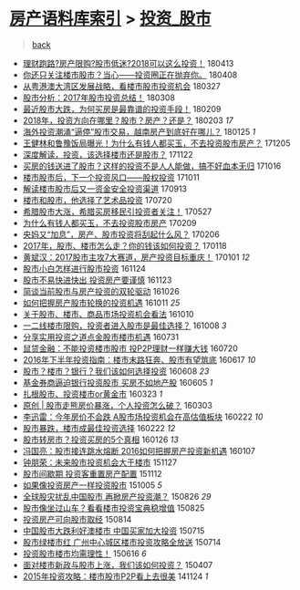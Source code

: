 [房产语料库索引](../../README.md)  > [投资_股市](投资_股市.md)
====
> [back](../README.md)

- [理财跑路?房产限购?股市低迷?2018可以这么投资！](http://jkwz.applinzi.com/ittc/7091581352589919249.html#%E7%90%86%E8%B4%A2%E8%B7%91%E8%B7%AF%3F%E6%88%BF%E4%BA%A7%E9%99%90%E8%B4%AD%3F%E8%82%A1%E5%B8%82%E4%BD%8E%E8%BF%B7%3F2018%E5%8F%AF%E4%BB%A5%E8%BF%99%E4%B9%88%E6%8A%95%E8%B5%84%EF%BC%81) 180413  
- [你还只关注楼市股市？当心——投资圈正在抛弃你。](http://jkwz.applinzi.com/ittc/7089674450708726801.html#%E4%BD%A0%E8%BF%98%E5%8F%AA%E5%85%B3%E6%B3%A8%E6%A5%BC%E5%B8%82%E8%82%A1%E5%B8%82%EF%BC%9F%E5%BD%93%E5%BF%83%E2%80%94%E2%80%94%E6%8A%95%E8%B5%84%E5%9C%88%E6%AD%A3%E5%9C%A8%E6%8A%9B%E5%BC%83%E4%BD%A0%E3%80%82) 180408  
- [从粤港澳大湾区发展战略，看楼市股市投资机会](http://jkwz.applinzi.com/ittc/7085159082745136139.html#%E4%BB%8E%E7%B2%A4%E6%B8%AF%E6%BE%B3%E5%A4%A7%E6%B9%BE%E5%8C%BA%E5%8F%91%E5%B1%95%E6%88%98%E7%95%A5%EF%BC%8C%E7%9C%8B%E6%A5%BC%E5%B8%82%E8%82%A1%E5%B8%82%E6%8A%95%E8%B5%84%E6%9C%BA%E4%BC%9A) 180327  
- [股市分析：2017年股市投资总结！](http://jkwz.applinzi.com/ittc/7078026285819626512.html#%E8%82%A1%E5%B8%82%E5%88%86%E6%9E%90%EF%BC%9A2017%E5%B9%B4%E8%82%A1%E5%B8%82%E6%8A%95%E8%B5%84%E6%80%BB%E7%BB%93%EF%BC%81) 180308  
- [最近股市大跌，为何买房是最靠谱的投资手段！](http://jkwz.applinzi.com/ittc/7068196854234088464.html#%E6%9C%80%E8%BF%91%E8%82%A1%E5%B8%82%E5%A4%A7%E8%B7%8C%EF%BC%8C%E4%B8%BA%E4%BD%95%E4%B9%B0%E6%88%BF%E6%98%AF%E6%9C%80%E9%9D%A0%E8%B0%B1%E7%9A%84%E6%8A%95%E8%B5%84%E6%89%8B%E6%AE%B5%EF%BC%81) 180209  
- [2018年，投资方向在哪里？股市？房产？还是？](http://jkwz.applinzi.com/ittc/7065858585513165841.html#2018%E5%B9%B4%EF%BC%8C%E6%8A%95%E8%B5%84%E6%96%B9%E5%90%91%E5%9C%A8%E5%93%AA%E9%87%8C%EF%BC%9F%E8%82%A1%E5%B8%82%EF%BC%9F%E6%88%BF%E4%BA%A7%EF%BC%9F%E8%BF%98%E6%98%AF%EF%BC%9F) 180203 *17* 
- [海外投资潮涌“逼停”股市交易，越南房产到底好在哪儿？](http://jkwz.applinzi.com/ittc/7062521595040367632.html#%E6%B5%B7%E5%A4%96%E6%8A%95%E8%B5%84%E6%BD%AE%E6%B6%8C%E2%80%9C%E9%80%BC%E5%81%9C%E2%80%9D%E8%82%A1%E5%B8%82%E4%BA%A4%E6%98%93%EF%BC%8C%E8%B6%8A%E5%8D%97%E6%88%BF%E4%BA%A7%E5%88%B0%E5%BA%95%E5%A5%BD%E5%9C%A8%E5%93%AA%E5%84%BF%EF%BC%9F) 180125 *1* 
- [王健林和鲁豫饭局曝光！为什么有钱人都买玉，不去投资股市房产？](http://jkwz.applinzi.com/ittc/7043609550731609104.html#%E7%8E%8B%E5%81%A5%E6%9E%97%E5%92%8C%E9%B2%81%E8%B1%AB%E9%A5%AD%E5%B1%80%E6%9B%9D%E5%85%89%EF%BC%81%E4%B8%BA%E4%BB%80%E4%B9%88%E6%9C%89%E9%92%B1%E4%BA%BA%E9%83%BD%E4%B9%B0%E7%8E%89%EF%BC%8C%E4%B8%8D%E5%8E%BB%E6%8A%95%E8%B5%84%E8%82%A1%E5%B8%82%E6%88%BF%E4%BA%A7%EF%BC%9F) 171205  
- [深度解读，投资，该选择楼市还是股市？](http://jkwz.applinzi.com/ittc/7038812130768323600.html#%E6%B7%B1%E5%BA%A6%E8%A7%A3%E8%AF%BB%EF%BC%8C%E6%8A%95%E8%B5%84%EF%BC%8C%E8%AF%A5%E9%80%89%E6%8B%A9%E6%A5%BC%E5%B8%82%E8%BF%98%E6%98%AF%E8%82%A1%E5%B8%82%EF%BC%9F) 171122  
- [买房的钱送进了股市？这样的投资不是人人能做，搞不好血本无归](http://jkwz.applinzi.com/ittc/7024970884635427857.html#%E4%B9%B0%E6%88%BF%E7%9A%84%E9%92%B1%E9%80%81%E8%BF%9B%E4%BA%86%E8%82%A1%E5%B8%82%EF%BC%9F%E8%BF%99%E6%A0%B7%E7%9A%84%E6%8A%95%E8%B5%84%E4%B8%8D%E6%98%AF%E4%BA%BA%E4%BA%BA%E8%83%BD%E5%81%9A%EF%BC%8C%E6%90%9E%E4%B8%8D%E5%A5%BD%E8%A1%80%E6%9C%AC%E6%97%A0%E5%BD%92) 171016  
- [楼市股市后，下一个投资风口——股权投资](http://jkwz.applinzi.com/ittc/7023202463677678608.html#%E6%A5%BC%E5%B8%82%E8%82%A1%E5%B8%82%E5%90%8E%EF%BC%8C%E4%B8%8B%E4%B8%80%E4%B8%AA%E6%8A%95%E8%B5%84%E9%A3%8E%E5%8F%A3%E2%80%94%E2%80%94%E8%82%A1%E6%9D%83%E6%8A%95%E8%B5%84) 171011  
- [解读楼市股市后又一资金安全投资渠道](http://jkwz.applinzi.com/ittc/7012857465300058896.html#%E8%A7%A3%E8%AF%BB%E6%A5%BC%E5%B8%82%E8%82%A1%E5%B8%82%E5%90%8E%E5%8F%88%E4%B8%80%E8%B5%84%E9%87%91%E5%AE%89%E5%85%A8%E6%8A%95%E8%B5%84%E6%B8%A0%E9%81%93) 170913  
- [楼市和股市，他选择了艺术品投资](http://jkwz.applinzi.com/ittc/6992439918570505233.html#%E6%A5%BC%E5%B8%82%E5%92%8C%E8%82%A1%E5%B8%82%EF%BC%8C%E4%BB%96%E9%80%89%E6%8B%A9%E4%BA%86%E8%89%BA%E6%9C%AF%E5%93%81%E6%8A%95%E8%B5%84) 170720  
- [希腊股市大涨，希腊买房移民引投资者关注！](http://jkwz.applinzi.com/ittc/6972336195710223364.html#%E5%B8%8C%E8%85%8A%E8%82%A1%E5%B8%82%E5%A4%A7%E6%B6%A8%EF%BC%8C%E5%B8%8C%E8%85%8A%E4%B9%B0%E6%88%BF%E7%A7%BB%E6%B0%91%E5%BC%95%E6%8A%95%E8%B5%84%E8%80%85%E5%85%B3%E6%B3%A8%EF%BC%81) 170527  
- [为什么有钱人都买玉，不去投资股市房产](http://jkwz.applinzi.com/ittc/6932604217062851589.html#%E4%B8%BA%E4%BB%80%E4%B9%88%E6%9C%89%E9%92%B1%E4%BA%BA%E9%83%BD%E4%B9%B0%E7%8E%89%EF%BC%8C%E4%B8%8D%E5%8E%BB%E6%8A%95%E8%B5%84%E8%82%A1%E5%B8%82%E6%88%BF%E4%BA%A7) 170209  
- [央妈又“加息”，房产、股市投资将刮起什么风？](http://jkwz.applinzi.com/ittc/6931579330437317636.html#%E5%A4%AE%E5%A6%88%E5%8F%88%E2%80%9C%E5%8A%A0%E6%81%AF%E2%80%9D%EF%BC%8C%E6%88%BF%E4%BA%A7%E3%80%81%E8%82%A1%E5%B8%82%E6%8A%95%E8%B5%84%E5%B0%86%E5%88%AE%E8%B5%B7%E4%BB%80%E4%B9%88%E9%A3%8E%EF%BC%9F) 170206  
- [2017年，股市、楼市怎么走？你的钱该如何投资？](http://jkwz.applinzi.com/ittc/6924542735628633093.html#2017%E5%B9%B4%EF%BC%8C%E8%82%A1%E5%B8%82%E3%80%81%E6%A5%BC%E5%B8%82%E6%80%8E%E4%B9%88%E8%B5%B0%EF%BC%9F%E4%BD%A0%E7%9A%84%E9%92%B1%E8%AF%A5%E5%A6%82%E4%BD%95%E6%8A%95%E8%B5%84%EF%BC%9F) 170118  
- [黄斌汉：2017股市主攻7大赛道，房产投资目标重庆！](http://jkwz.applinzi.com/ittc/6917952334335575045.html#%E9%BB%84%E6%96%8C%E6%B1%89%EF%BC%9A2017%E8%82%A1%E5%B8%82%E4%B8%BB%E6%94%BB7%E5%A4%A7%E8%B5%9B%E9%81%93%EF%BC%8C%E6%88%BF%E4%BA%A7%E6%8A%95%E8%B5%84%E7%9B%AE%E6%A0%87%E9%87%8D%E5%BA%86%EF%BC%81) 170101 *12* 
- [股市小白怎样进行股市投资](http://jkwz.applinzi.com/ittc/6904029510730515460.html#%E8%82%A1%E5%B8%82%E5%B0%8F%E7%99%BD%E6%80%8E%E6%A0%B7%E8%BF%9B%E8%A1%8C%E8%82%A1%E5%B8%82%E6%8A%95%E8%B5%84) 161124  
- [股市不易快进快出 投资房产要谨慎](http://jkwz.applinzi.com/ittc/6903773538980201476.html#%E8%82%A1%E5%B8%82%E4%B8%8D%E6%98%93%E5%BF%AB%E8%BF%9B%E5%BF%AB%E5%87%BA+%E6%8A%95%E8%B5%84%E6%88%BF%E4%BA%A7%E8%A6%81%E8%B0%A8%E6%85%8E) 161123  
- [简谈当前股市与房产投资的双轮驱动](http://jkwz.applinzi.com/ittc/6893139146754753540.html#%E7%AE%80%E8%B0%88%E5%BD%93%E5%89%8D%E8%82%A1%E5%B8%82%E4%B8%8E%E6%88%BF%E4%BA%A7%E6%8A%95%E8%B5%84%E7%9A%84%E5%8F%8C%E8%BD%AE%E9%A9%B1%E5%8A%A8) 161026  
- [如何把握房产股市轮换的投资机遇](http://jkwz.applinzi.com/ittc/6887757886796596229.html#%E5%A6%82%E4%BD%95%E6%8A%8A%E6%8F%A1%E6%88%BF%E4%BA%A7%E8%82%A1%E5%B8%82%E8%BD%AE%E6%8D%A2%E7%9A%84%E6%8A%95%E8%B5%84%E6%9C%BA%E9%81%87) 161011 *25* 
- [关于股市、楼市、商品市场投资机会看法](http://jkwz.applinzi.com/ittc/6887354495939380229.html#%E5%85%B3%E4%BA%8E%E8%82%A1%E5%B8%82%E3%80%81%E6%A5%BC%E5%B8%82%E3%80%81%E5%95%86%E5%93%81%E5%B8%82%E5%9C%BA%E6%8A%95%E8%B5%84%E6%9C%BA%E4%BC%9A%E7%9C%8B%E6%B3%95) 161010  
- [一二线楼市限购，投资者进入股市是最佳选择？](http://jkwz.applinzi.com/ittc/6886637365128332293.html#%E4%B8%80%E4%BA%8C%E7%BA%BF%E6%A5%BC%E5%B8%82%E9%99%90%E8%B4%AD%EF%BC%8C%E6%8A%95%E8%B5%84%E8%80%85%E8%BF%9B%E5%85%A5%E8%82%A1%E5%B8%82%E6%98%AF%E6%9C%80%E4%BD%B3%E9%80%89%E6%8B%A9%EF%BC%9F) 161008 *3* 
- [分享实用投资之道点金股市楼市机遇](http://jkwz.applinzi.com/ittc/6861092266306962437.html#%E5%88%86%E4%BA%AB%E5%AE%9E%E7%94%A8%E6%8A%95%E8%B5%84%E4%B9%8B%E9%81%93%E7%82%B9%E9%87%91%E8%82%A1%E5%B8%82%E6%A5%BC%E5%B8%82%E6%9C%BA%E9%81%87) 160731  
- [鼠贷金融：不能投资楼市股市 投P2P理财一样赚大钱](http://jkwz.applinzi.com/ittc/6856867555108717573.html#%E9%BC%A0%E8%B4%B7%E9%87%91%E8%9E%8D%EF%BC%9A%E4%B8%8D%E8%83%BD%E6%8A%95%E8%B5%84%E6%A5%BC%E5%B8%82%E8%82%A1%E5%B8%82+%E6%8A%95P2P%E7%90%86%E8%B4%A2%E4%B8%80%E6%A0%B7%E8%B5%9A%E5%A4%A7%E9%92%B1) 160720  
- [2016年下半年投资指南：楼市末路狂奔、股市有望筑底](http://jkwz.applinzi.com/ittc/6844602666214491141.html#2016%E5%B9%B4%E4%B8%8B%E5%8D%8A%E5%B9%B4%E6%8A%95%E8%B5%84%E6%8C%87%E5%8D%97%EF%BC%9A%E6%A5%BC%E5%B8%82%E6%9C%AB%E8%B7%AF%E7%8B%82%E5%A5%94%E3%80%81%E8%82%A1%E5%B8%82%E6%9C%89%E6%9C%9B%E7%AD%91%E5%BA%95) 160617 *10* 
- [股市？楼市？银行？我们该如何选择投资](http://jkwz.applinzi.com/ittc/6841287166646551556.html#%E8%82%A1%E5%B8%82%EF%BC%9F%E6%A5%BC%E5%B8%82%EF%BC%9F%E9%93%B6%E8%A1%8C%EF%BC%9F%E6%88%91%E4%BB%AC%E8%AF%A5%E5%A6%82%E4%BD%95%E9%80%89%E6%8B%A9%E6%8A%95%E8%B5%84) 160608 *23* 
- [基金券商逼迫银行投资股市 买房不如地产股](http://jkwz.applinzi.com/ittc/6840283301809751044.html#%E5%9F%BA%E9%87%91%E5%88%B8%E5%95%86%E9%80%BC%E8%BF%AB%E9%93%B6%E8%A1%8C%E6%8A%95%E8%B5%84%E8%82%A1%E5%B8%82+%E4%B9%B0%E6%88%BF%E4%B8%8D%E5%A6%82%E5%9C%B0%E4%BA%A7%E8%82%A1) 160605 *1* 
- [扎根股市、投资楼市or黄金市](http://jkwz.applinzi.com/ittc/6812807625473262597.html#%E6%89%8E%E6%A0%B9%E8%82%A1%E5%B8%82%E3%80%81%E6%8A%95%E8%B5%84%E6%A5%BC%E5%B8%82or%E9%BB%84%E9%87%91%E5%B8%82) 160323 *1* 
- [原创 | 股市走熊房价暴涨，个人投资怎么破？](http://jkwz.applinzi.com/ittc/6805320442785039364.html#%E5%8E%9F%E5%88%9B+%7C+%E8%82%A1%E5%B8%82%E8%B5%B0%E7%86%8A%E6%88%BF%E4%BB%B7%E6%9A%B4%E6%B6%A8%EF%BC%8C%E4%B8%AA%E4%BA%BA%E6%8A%95%E8%B5%84%E6%80%8E%E4%B9%88%E7%A0%B4%EF%BC%9F) 160303  
- [李迅雷：今年房价不会跌 A股市场投资机会在高估值板块](http://jkwz.applinzi.com/ittc/6801709242507592708.html#%E6%9D%8E%E8%BF%85%E9%9B%B7%EF%BC%9A%E4%BB%8A%E5%B9%B4%E6%88%BF%E4%BB%B7%E4%B8%8D%E4%BC%9A%E8%B7%8C+A%E8%82%A1%E5%B8%82%E5%9C%BA%E6%8A%95%E8%B5%84%E6%9C%BA%E4%BC%9A%E5%9C%A8%E9%AB%98%E4%BC%B0%E5%80%BC%E6%9D%BF%E5%9D%97) 160222 *10* 
- [股市暴跌，楼市成最佳投资选择](http://jkwz.applinzi.com/ittc/6801582542587167748.html#%E8%82%A1%E5%B8%82%E6%9A%B4%E8%B7%8C%EF%BC%8C%E6%A5%BC%E5%B8%82%E6%88%90%E6%9C%80%E4%BD%B3%E6%8A%95%E8%B5%84%E9%80%89%E6%8B%A9) 160222 *12* 
- [股市转房市？投资买房的5个真相](http://jkwz.applinzi.com/ittc/6791539792353428484.html#%E8%82%A1%E5%B8%82%E8%BD%AC%E6%88%BF%E5%B8%82%EF%BC%9F%E6%8A%95%E8%B5%84%E4%B9%B0%E6%88%BF%E7%9A%845%E4%B8%AA%E7%9C%9F%E7%9B%B8) 160126 *13* 
- [冯国亮：股市接连跳水熔断 2016如何把握房产投资新机遇](http://jkwz.applinzi.com/ittc/6784654382104839173.html#%E5%86%AF%E5%9B%BD%E4%BA%AE%EF%BC%9A%E8%82%A1%E5%B8%82%E6%8E%A5%E8%BF%9E%E8%B7%B3%E6%B0%B4%E7%86%94%E6%96%AD+2016%E5%A6%82%E4%BD%95%E6%8A%8A%E6%8F%A1%E6%88%BF%E4%BA%A7%E6%8A%95%E8%B5%84%E6%96%B0%E6%9C%BA%E9%81%87) 160107  
- [钟朋荣：未来股市投资机会大于楼市](http://jkwz.applinzi.com/ittc/6769275823563736069.html#%E9%92%9F%E6%9C%8B%E8%8D%A3%EF%BC%9A%E6%9C%AA%E6%9D%A5%E8%82%A1%E5%B8%82%E6%8A%95%E8%B5%84%E6%9C%BA%E4%BC%9A%E5%A4%A7%E4%BA%8E%E6%A5%BC%E5%B8%82) 151127  
- [股市间歇期 投资客重置房产配置](http://jkwz.applinzi.com/ittc/6763821685669364740.html#%E8%82%A1%E5%B8%82%E9%97%B4%E6%AD%87%E6%9C%9F+%E6%8A%95%E8%B5%84%E5%AE%A2%E9%87%8D%E7%BD%AE%E6%88%BF%E4%BA%A7%E9%85%8D%E7%BD%AE) 151112  
- [如果像投资房产一样投资股市](http://jkwz.applinzi.com/ittc/6749711650678490116.html#%E5%A6%82%E6%9E%9C%E5%83%8F%E6%8A%95%E8%B5%84%E6%88%BF%E4%BA%A7%E4%B8%80%E6%A0%B7%E6%8A%95%E8%B5%84%E8%82%A1%E5%B8%82) 151005 *5* 
- [全球股灾扰乱中国股市 再掀房产投资潮？](http://jkwz.applinzi.com/ittc/6734942151500006404.html#%E5%85%A8%E7%90%83%E8%82%A1%E7%81%BE%E6%89%B0%E4%B9%B1%E4%B8%AD%E5%9B%BD%E8%82%A1%E5%B8%82+%E5%86%8D%E6%8E%80%E6%88%BF%E4%BA%A7%E6%8A%95%E8%B5%84%E6%BD%AE%EF%BC%9F) 150826 *29* 
- [股市像坐过山车？看看楼市投资宝典稳增值](http://jkwz.applinzi.com/ittc/6734603196977415173.html#%E8%82%A1%E5%B8%82%E5%83%8F%E5%9D%90%E8%BF%87%E5%B1%B1%E8%BD%A6%EF%BC%9F%E7%9C%8B%E7%9C%8B%E6%A5%BC%E5%B8%82%E6%8A%95%E8%B5%84%E5%AE%9D%E5%85%B8%E7%A8%B3%E5%A2%9E%E5%80%BC) 150825  
- [投资房产可向股市取经](http://jkwz.applinzi.com/ittc/547650615711056492.html#%E6%8A%95%E8%B5%84%E6%88%BF%E4%BA%A7%E5%8F%AF%E5%90%91%E8%82%A1%E5%B8%82%E5%8F%96%E7%BB%8F) 150814  
- [中国股市大跌利好澳楼市 中国买家加大投资](http://jkwz.applinzi.com/ittc/547650615069013620.html#%E4%B8%AD%E5%9B%BD%E8%82%A1%E5%B8%82%E5%A4%A7%E8%B7%8C%E5%88%A9%E5%A5%BD%E6%BE%B3%E6%A5%BC%E5%B8%82+%E4%B8%AD%E5%9B%BD%E4%B9%B0%E5%AE%B6%E5%8A%A0%E5%A4%A7%E6%8A%95%E8%B5%84) 150715  
- [股市绿楼市红 广州中心城区楼市投资攻略全放送](http://jkwz.applinzi.com/ittc/547650615061493120.html#%E8%82%A1%E5%B8%82%E7%BB%BF%E6%A5%BC%E5%B8%82%E7%BA%A2+%E5%B9%BF%E5%B7%9E%E4%B8%AD%E5%BF%83%E5%9F%8E%E5%8C%BA%E6%A5%BC%E5%B8%82%E6%8A%95%E8%B5%84%E6%94%BB%E7%95%A5%E5%85%A8%E6%94%BE%E9%80%81) 150714  
- [投资股市楼市均需理性！](http://jkwz.applinzi.com/ittc/547650611421868658.html#%E6%8A%95%E8%B5%84%E8%82%A1%E5%B8%82%E6%A5%BC%E5%B8%82%E5%9D%87%E9%9C%80%E7%90%86%E6%80%A7%EF%BC%81) 150616 *6* 
- [面对楼市新政与股市上涨，我们该如何投资？](http://jkwz.applinzi.com/ittc/547650611397768355.html#%E9%9D%A2%E5%AF%B9%E6%A5%BC%E5%B8%82%E6%96%B0%E6%94%BF%E4%B8%8E%E8%82%A1%E5%B8%82%E4%B8%8A%E6%B6%A8%EF%BC%8C%E6%88%91%E4%BB%AC%E8%AF%A5%E5%A6%82%E4%BD%95%E6%8A%95%E8%B5%84%EF%BC%9F) 150407  
- [2015年投资攻略：楼市股市P2P看上去很美](http://jkwz.applinzi.com/ittc/547650611380251583.html#2015%E5%B9%B4%E6%8A%95%E8%B5%84%E6%94%BB%E7%95%A5%EF%BC%9A%E6%A5%BC%E5%B8%82%E8%82%A1%E5%B8%82P2P%E7%9C%8B%E4%B8%8A%E5%8E%BB%E5%BE%88%E7%BE%8E) 141124 *1* 
